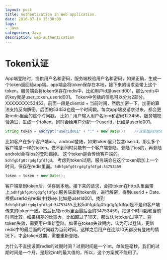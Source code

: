 ```yaml
---
layout: post
title: Authentication in Web application.
date: 2016-07-14 15:30:00
tags:
- Java
categories: Java
description: web-authentication
---
```




# Token认证
App端登陆时，提供用户名和密码，服务端校验用户名和密码，如果正确，生成一个token返回给app端。app端会将token保存在本地，接下来的请求会带上这个token。服务端会将token保存在redis中，比如用户id是userid001，那么redis中的key就是user_token_userid001。
Token中包括的信息可以分为2部分。XXXXXXXX:53453。前面一段是clientid + 当前时间，然后加密一下。加密的算法支持反向解密。后面的53453也是一个时间戳。每次app端发请求过来，都会更新redis里面的这个时间戳。
比如：用户输入用户名tom和密码123456，服务端校验通过，生成一个token。同时会给用户分配一个userId，比如是userId001。
```java
String token = encrypt("userId001" + ":" + new Date())    //这里加的Date是为了保证token不一样，用随机数代替date也可以的。
```
比如客户在多个客户端ios，android登陆，如果token里只包含userId，那么多个客户端是一样的token。做不到同时只能有一个客户端登陆，登陆了ios的，再登陆android会将ios的登陆踢掉。
这个token是会传给客户端的。`5dhfgbfg0trgdgfgfdfgd`。 考虑到token过期，服务端会在这个token后加上一个时间，保存在redis里面。`5dhfgbfg0trgdgfgfdfgd:34753459`
```java
token = token + new Date();
```
客户端拿到token后，保存到本地。接下来的请求，会把token在http头里面带上,`5dhfgbfg0trgdgfgfdfgd`.服务端拿到token后，进行解密，得到userId + Date.根据userId去redis中找key:比如是userId001。找到`5dhfgbfg0trgdgfgfdfgd:34753459`.比较5dhfgbfg0trgdgfgfdfgd是不是和客户端传来的token一致。然后比较redis里面最后面的34753459，把这个时间戳和当前时间比较。如果相差的比较大，比如超过了10天，那么认为token过期了。将token失效，需要用户重新登陆。如果在token失效期内，认为可以登陆，更新redis中的最后面的时间戳为当前时间。这样之后用户在连续10天都没有登陆的情况下，才会token过期，需要重新登陆。

为什么不直接设置redis的过期时间？过期时间是一个int，单位是毫秒。我们的过期时间是一个月，是超过int的最大值的，所以，这个方案就不能用了。




